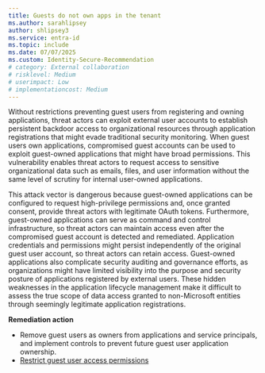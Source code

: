 ```yaml
---
title: Guests do not own apps in the tenant 
ms.author: sarahlipsey
author: shlipsey3
ms.service: entra-id
ms.topic: include
ms.date: 07/07/2025
ms.custom: Identity-Secure-Recommendation
# category: External collaboration
# risklevel: Medium
# userimpact: Low
# implementationcost: Medium
---
```

Without restrictions preventing guest users from registering and owning applications, threat actors can exploit external user accounts to establish persistent backdoor access to organizational resources through application registrations that might evade traditional security monitoring. When guest users own applications, compromised guest accounts can be used to exploit guest-owned applications that might have broad permissions. This vulnerability enables threat actors to request access to sensitive organizational data such as emails, files, and user information without the same level of scrutiny for internal user-owned applications.

This attack vector is dangerous because guest-owned applications can be configured to request high-privilege permissions and, once granted consent, provide threat actors with legitimate OAuth tokens. Furthermore, guest-owned applications can serve as command and control infrastructure, so threat actors can maintain access even after the compromised guest account is detected and remediated. Application credentials and permissions might persist independently of the original guest user account, so threat actors can retain access. Guest-owned applications also complicate security auditing and governance efforts, as organizations might have limited visibility into the purpose and security posture of applications registered by external users. These hidden weaknesses in the application lifecycle management make it difficult to assess the true scope of data access granted to non-Microsoft entities through seemingly legitimate application registrations.

**Remediation action**
- Remove guest users as owners from applications and service principals, and implement controls to prevent future guest user application ownership.
- [Restrict guest user access permissions](../../identity/users/users-restrict-guest-permissions.md)